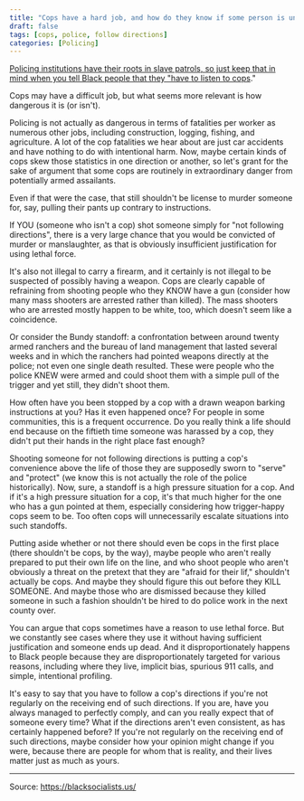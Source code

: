 ```yaml
---
title: "Cops have a hard job, and how do they know if some person is unarmed? If someone didn't follow directions, I'd probably shoot them too. You have to listen to cops."
draft: false
tags: [cops, police, follow directions]
categories: [Policing]
---
```


[Policing institutions have their roots in slave patrols, so just keep that in mind when you tell Black people that they "have to listen to cops](https://plsonline.eku.edu/insidelook/brief-history-slavery-and-origins-american-policing)."  
  
Cops may have a difficult job, but what seems more relevant is how dangerous it is (or isn't).  
  
Policing is not actually as dangerous in terms of fatalities per worker as numerous other jobs, including construction, logging, fishing, and agriculture. A lot of the cop fatalities we hear about are just car accidents and have nothing to do with intentional harm. Now, maybe certain kinds of cops skew those statistics in one direction or another, so let's grant for the sake of argument that some cops are routinely in extraordinary danger from potentially armed assailants.  
  
Even if that were the case, that still shouldn't be license to murder someone for, say, pulling their pants up contrary to instructions.  
  
If YOU (someone who isn't a cop) shot someone simply for "not following directions", there is a very large chance that you would be convicted of murder or manslaughter, as that is obviously insufficient justification for using lethal force.  
  
It's also not illegal to carry a firearm, and it certainly is not illegal to be suspected of possibly having a weapon. Cops are clearly capable of refraining from shooting people who they KNOW have a gun (consider how many mass shooters are arrested rather than killed). The mass shooters who are arrested mostly happen to be white, too, which doesn't seem like a coincidence.  
  
Or consider the Bundy standoff: a confrontation between around twenty armed ranchers and the bureau of land management that lasted several weeks and in which the ranchers had pointed weapons directly at the police; not even one single death resulted. These were people who the police KNEW were armed and could shoot them with a simple pull of the trigger and yet still, they didn't shoot them.  
  
How often have you been stopped by a cop with a drawn weapon barking instructions at you? Has it even happened once? For people in some communities, this is a frequent occurrence. Do you really think a life should end because on the fiftieth time someone was harassed by a cop, they didn't put their hands in the right place fast enough?  
  
Shooting someone for not following directions is putting a cop's convenience above the life of those they are supposedly sworn to "serve" and "protect" (we know this is not actually the role of the police historically). Now, sure, a standoff is a high pressure situation for a cop. And if it's a high pressure situation for a cop, it's that much higher for the one who has a gun pointed at them, especially considering how trigger-happy cops seem to be. Too often cops will unnecessarily escalate situations into such standoffs.  
  
Putting aside whether or not there should even be cops in the first place (there shouldn't be cops, by the way), maybe people who aren't really prepared to put their own life on the line, and who shoot people who aren't obviously a threat on the pretext that they are "afraid for their lif," shouldn't actually be cops. And maybe they should figure this out before they KILL SOMEONE. And maybe those who are dismissed because they killed someone in such a fashion shouldn't be hired to do police work in the next county over.  
  
You can argue that cops sometimes have a reason to use lethal force. But we constantly see cases where they use it without having sufficient justification and someone ends up dead. And it disproportionately happens to Black people because they are disproportionately targeted for various reasons, including where they live, implicit bias, spurious 911 calls, and simple, intentional profiling.  
  
It's easy to say that you have to follow a cop's directions if you're not regularly on the receiving end of such directions. If you are, have you always managed to perfectly comply, and can you really expect that of someone every time? What if the directions aren't even consistent, as has certainly happened before? If you're not regularly on the receiving end of such directions, maybe consider how your opinion might change if you were, because there are people for whom that is reality, and their lives matter just as much as yours.

----
Source: https://blacksocialists.us/

